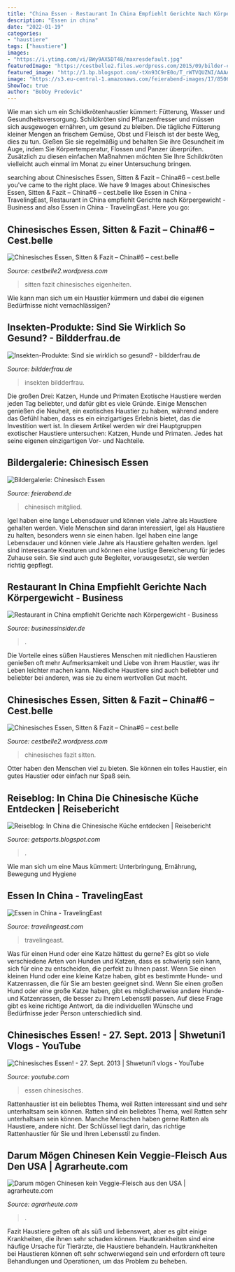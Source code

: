 ```yaml
---
title: "China Essen - Restaurant In China Empfiehlt Gerichte Nach Körpergewicht"
description: "Essen in china"
date: "2022-01-19"
categories:
- "haustiere"
tags: ["haustiere"]
images:
- "https://i.ytimg.com/vi/BWy9AX5DT48/maxresdefault.jpg"
featuredImage: "https://cestbelle2.files.wordpress.com/2015/09/bilder-china-1125.jpg?w=720"
featured_image: "http://1.bp.blogspot.com/-tXn93C9rE0o/T_rWTVQUZNI/AAAAAAAAACk/aB8wO6lD4h0/s1600/VR-China.jpg"
image: "https://s3.eu-central-1.amazonaws.com/feierabend-images/17/8506/g.5128506.2836583.193279786.jpg"
ShowToc: true
author: "Bobby Predovic"
---
```



Wie man sich um ein Schildkrötenhaustier kümmert: Fütterung, Wasser und Gesundheitsversorgung.
Schildkröten sind Pflanzenfresser und müssen sich ausgewogen ernähren, um gesund zu bleiben. Die tägliche Fütterung kleiner Mengen an frischem Gemüse, Obst und Fleisch ist der beste Weg, dies zu tun. Gießen Sie sie regelmäßig und behalten Sie ihre Gesundheit im Auge, indem Sie Körpertemperatur, Flossen und Panzer überprüfen. Zusätzlich zu diesen einfachen Maßnahmen möchten Sie Ihre Schildkröten vielleicht auch einmal im Monat zu einer Untersuchung bringen.

	

		
searching about Chinesisches Essen, Sitten &amp; Fazit – China#6 – cest.belle you've came to the right place. We have 9 Images about Chinesisches Essen, Sitten &amp; Fazit – China#6 – cest.belle like Essen in China - TravelingEast, Restaurant in China empfiehlt Gerichte nach Körpergewicht - Business and also Essen in China - TravelingEast. Here you go:
		
    
## Chinesisches Essen, Sitten &amp; Fazit – China#6 – Cest.belle

<img loading=lazy src="https://cestbelle2.files.wordpress.com/2015/09/bilder-china-623.jpg?w=720" onerror="this.onerror=null;this.src='https://tse1.mm.bing.net/th?id=OIP.BApXpIJFCvn04cblnzP3dQHaFj&amp;pid=15.1';" alt="Chinesisches Essen, Sitten &amp; Fazit – China#6 – cest.belle">

_Source: cestbelle2.wordpress.com_

>sitten fazit chinesisches eigenheiten. 

	

Wie kann man sich um ein Haustier kümmern und dabei die eigenen Bedürfnisse nicht vernachlässigen?

    
## Insekten-Produkte: Sind Sie Wirklich So Gesund? - Bildderfrau.de

<img loading=lazy src="https://img.bildderfrau.de/img/diaet-ernaehrung/crop230626804/1536631509-w820-cv16_9-q85-dc1/Insekten-Snacks.jpg" onerror="this.onerror=null;this.src='https://tse3.mm.bing.net/th?id=OIP.bG7mf4C7B_IqpKs67Grs-AHaEK&amp;pid=15.1';" alt="Insekten-Produkte: Sind sie wirklich so gesund? - bildderfrau.de">

_Source: bildderfrau.de_

>insekten bildderfrau. 

	

Die großen Drei: Katzen, Hunde und Primaten
Exotische Haustiere werden jeden Tag beliebter, und dafür gibt es viele Gründe. Einige Menschen genießen die Neuheit, ein exotisches Haustier zu haben, während andere das Gefühl haben, dass es ein einzigartiges Erlebnis bietet, das die Investition wert ist. In diesem Artikel werden wir drei Hauptgruppen exotischer Haustiere untersuchen: Katzen, Hunde und Primaten. Jedes hat seine eigenen einzigartigen Vor- und Nachteile.

    
## Bildergalerie: Chinesisch Essen

<img loading=lazy src="https://s3.eu-central-1.amazonaws.com/feierabend-images/17/8506/g.5128506.2836583.193279786.jpg" onerror="this.onerror=null;this.src='https://tse4.mm.bing.net/th?id=OIP.f2hudkiiHWfOB2BheSzJ2wHaJ6&amp;pid=15.1';" alt="Bildergalerie: Chinesisch Essen">

_Source: feierabend.de_

>chinesisch mitglied. 

	

Igel haben eine lange Lebensdauer und können viele Jahre als Haustiere gehalten werden.
Viele Menschen sind daran interessiert, Igel als Haustiere zu halten, besonders wenn sie einen haben. Igel haben eine lange Lebensdauer und können viele Jahre als Haustiere gehalten werden. Igel sind interessante Kreaturen und können eine lustige Bereicherung für jedes Zuhause sein. Sie sind auch gute Begleiter, vorausgesetzt, sie werden richtig gepflegt.

    
## Restaurant In China Empfiehlt Gerichte Nach Körpergewicht - Business

<img loading=lazy src="https://cdn.businessinsider.de/wp-content/uploads/2019/12/bestchinesefood-authenticchina-3-of-104.jpg" onerror="this.onerror=null;this.src='https://tse3.mm.bing.net/th?id=OIP.EXvMvh7IyDCzchv1yI_KdgHaE8&amp;pid=15.1';" alt="Restaurant in China empfiehlt Gerichte nach Körpergewicht - Business">

_Source: businessinsider.de_

>. 

	

Die Vorteile eines süßen Haustieres
Menschen mit niedlichen Haustieren genießen oft mehr Aufmerksamkeit und Liebe von ihrem Haustier, was ihr Leben leichter machen kann. Niedliche Haustiere sind auch beliebter und beliebter bei anderen, was sie zu einem wertvollen Gut macht.

    
## Chinesisches Essen, Sitten &amp; Fazit – China#6 – Cest.belle

<img loading=lazy src="https://cestbelle2.files.wordpress.com/2015/09/bilder-china-1125.jpg?w=720" onerror="this.onerror=null;this.src='https://tse3.mm.bing.net/th?id=OIP.ffD387tUJJCncDxsgmZbygHaFj&amp;pid=15.1';" alt="Chinesisches Essen, Sitten &amp; Fazit – China#6 – cest.belle">

_Source: cestbelle2.wordpress.com_

>chinesisches fazit sitten. 

	

Otter haben den Menschen viel zu bieten. Sie können ein tolles Haustier, ein gutes Haustier oder einfach nur Spaß sein.

    
## Reiseblog: In China Die Chinesische Küche Entdecken | Reisebericht

<img loading=lazy src="http://1.bp.blogspot.com/-tXn93C9rE0o/T_rWTVQUZNI/AAAAAAAAACk/aB8wO6lD4h0/s1600/VR-China.jpg" onerror="this.onerror=null;this.src='https://tse2.mm.bing.net/th?id=OIP.Mj3x-xKEMaDMwQ9tqVoixwHaE4&amp;pid=15.1';" alt="Reiseblog: In China die Chinesische Küche entdecken | Reisebericht">

_Source: getsports.blogspot.com_

>. 

	

Wie man sich um eine Maus kümmert: Unterbringung, Ernährung, Bewegung und Hygiene

    
## Essen In China - TravelingEast

<img loading=lazy src="https://www.travelingeast.com/wp-content/uploads/2012/11/Depositphotos_49735913_xl-2015-scaled-1024x683.jpg" onerror="this.onerror=null;this.src='https://tse4.mm.bing.net/th?id=OIP.TkGXLFG4dnvkA74mGYUqXQHaE8&amp;pid=15.1';" alt="Essen in China - TravelingEast">

_Source: travelingeast.com_

>travelingeast. 

	

Was für einen Hund oder eine Katze hättest du gerne?
Es gibt so viele verschiedene Arten von Hunden und Katzen, dass es schwierig sein kann, sich für eine zu entscheiden, die perfekt zu Ihnen passt. Wenn Sie einen kleinen Hund oder eine kleine Katze haben, gibt es bestimmte Hunde- und Katzenrassen, die für Sie am besten geeignet sind. Wenn Sie einen großen Hund oder eine große Katze haben, gibt es möglicherweise andere Hunde- und Katzenrassen, die besser zu Ihrem Lebensstil passen. Auf diese Frage gibt es keine richtige Antwort, da die individuellen Wünsche und Bedürfnisse jeder Person unterschiedlich sind.

    
## Chinesisches Essen! - 27. Sept. 2013 | Shwetuni1 Vlogs - YouTube

<img loading=lazy src="https://i.ytimg.com/vi/BWy9AX5DT48/maxresdefault.jpg" onerror="this.onerror=null;this.src='https://tse4.mm.bing.net/th?id=OIP.Y7d-WkYQ7FPk_qqzywk2pwHaEK&amp;pid=15.1';" alt="Chinesisches Essen! - 27. Sept. 2013 | Shwetuni1 vlogs - YouTube">

_Source: youtube.com_

>essen chinesisches. 

	

Rattenhaustier ist ein beliebtes Thema, weil Ratten interessant sind und sehr unterhaltsam sein können.
Ratten sind ein beliebtes Thema, weil Ratten sehr unterhaltsam sein können. Manche Menschen haben gerne Ratten als Haustiere, andere nicht. Der Schlüssel liegt darin, das richtige Rattenhaustier für Sie und Ihren Lebensstil zu finden.

    
## Darum Mögen Chinesen Kein Veggie-Fleisch Aus Den USA | Agrarheute.com

<img loading=lazy src="https://www.agrarheute.com/media/styles/lightbox/public/2019-12/adobestock_247589082.jpeg" onerror="this.onerror=null;this.src='https://tse4.mm.bing.net/th?id=OIP.xdDTmL0Wn2S6cYg9V7InMQHaE7&amp;pid=15.1';" alt="Darum mögen Chinesen kein Veggie-Fleisch aus den USA | agrarheute.com">

_Source: agrarheute.com_

>. 

	

Fazit
Haustiere gelten oft als süß und liebenswert, aber es gibt einige Krankheiten, die ihnen sehr schaden können. Hautkrankheiten sind eine häufige Ursache für Tierärzte, die Haustiere behandeln. Hautkrankheiten bei Haustieren können oft sehr schwerwiegend sein und erfordern oft teure Behandlungen und Operationen, um das Problem zu beheben.

